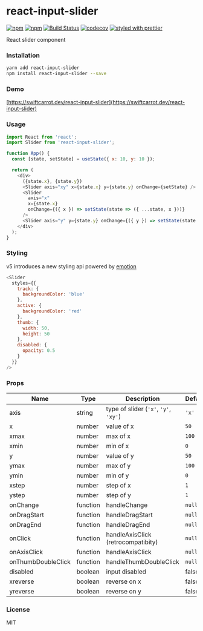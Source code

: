 # react-input-slider

[![npm](https://img.shields.io/npm/v/react-input-slider.svg)](https://www.npmjs.com/package/react-input-slider)
[![npm](https://img.shields.io/npm/dm/react-input-slider.svg)](https://www.npmjs.com/package/react-input-slider)
[![Build Status](https://travis-ci.org/swiftcarrot/react-input-slider.svg?branch=master)](https://travis-ci.org/swiftcarrot/react-input-slider)
[![codecov](https://codecov.io/gh/swiftcarrot/react-input-slider/branch/master/graph/badge.svg)](https://codecov.io/gh/swiftcarrot/react-input-slider)
[![styled with prettier](https://img.shields.io/badge/styled_with-prettier-ff69b4.svg)](https://github.com/prettier/prettier)

React slider component

### Installation

```sh
yarn add react-input-slider
npm install react-input-slider --save
```

### Demo

[https://swiftcarrot.dev/react-input-slider](https://swiftcarrot.dev/react-input-slider)

### Usage

```javascript
import React from 'react';
import Slider from 'react-input-slider';

function App() {
  const [state, setState] = useState({ x: 10, y: 10 });

  return (
    <div>
      ({state.x}, {state.y})
      <Slider axis="xy" x={state.x} y={state.y} onChange={setState} />
      <Slider
        axis="x"
        x={state.x}
        onChange={({ x }) => setState(state => ({ ...state, x }))}
      />
      <Slider axis="y" y={state.y} onChange={({ y }) => setState(state => ({ ...state, y }))} />
    </div>
  );
}
```

### Styling

v5 introduces a new styling api powered by [emotion](https://emotion.sh/)

```javascript
<Slider
  styles={{
    track: {
      backgroundColor: 'blue'
    },
    active: {
      backgroundColor: 'red'
    },
    thumb: {
      width: 50,
      height: 50
    },
    disabled: {
      opacity: 0.5
    }
  }}
/>
```

### Props

| Name                | Type     | Description                           | Default |
| --------------      | -------- | ------------------------------------- | ------- |
| axis                | string   | type of slider (`'x'`, `'y'`, `'xy'`) | `'x'`   |
| x                   | number   | value of x                            | `50`    |
| xmax                | number   | max of x                              | `100`   |
| xmin                | number   | min of x                              | `0`     |
| y                   | number   | value of y                            | `50`    |
| ymax                | number   | max of y                              | `100`   |
| ymin                | number   | min of y                              | `0`     |
| xstep               | number   | step of x                             | `1`     |
| ystep               | number   | step of y                             | `1`     |
| onChange            | function | handleChange                          | `null`  |
| onDragStart         | function | handleDragStart                       | `null`  |
| onDragEnd           | function | handleDragEnd                         | `null`  |
| onClick             | function | handleAxisClick (retrocompatibity)    | `null`  |
| onAxisClick         | function | handleAxisClick                       | `null`  |
| onThumbDoubleClick  | function | handleThumbDoubleClick                | `null`  |
| disabled            | boolean  | input disabled                        | false   |
| xreverse            | boolean  | reverse on x                          | false   |
| yreverse            | boolean  | reverse on y                          | false   |

### License

MIT
